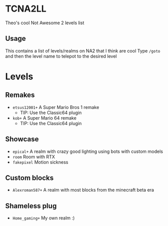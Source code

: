 # TCNA2LL
Theo's cool Not Awesome 2 levels list
## Usage
This contains a list of levels/realms on NA2 that I think are cool
Type `/goto ` and then the level name to telepot to the desired level
# Levels
## Remakes
  - `etsus12001+` A Super Mario Bros 1 remake
    - TIP: Use the Classic64 plugin
  - `kob+` A Super Mario 64 remake
    - TIP: Use the Classic64 plugin
## Showcase
  - `epical+` A realm with crazy good lighting using bots with custom models
  - `room` Room with RTX
  - `fakepixel` Motion sickness
## Custom blocks
  - `Alexroman587+` A realm with most blocks from the minecraft beta era
## Shameless plug
 - `Home_gaming+` My own realm :)
